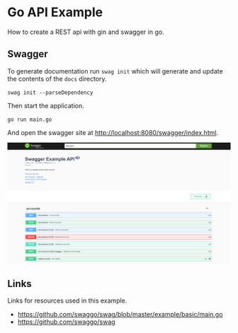 # Go API Example
How to create a REST api with gin and swagger in go.

## Swagger
To generate documentation run `swag init` which will generate and update the contents of the `docs` directory.

``` shell
swag init --parseDependency
```

Then start the application.

``` shell
go run main.go
```

And open the swagger site at [http://localhost:8080/swagger/index.html](http://localhost:8080/swagger/index.html).

![](swagger.png)

## Links
Links for resources used in this example.

- https://github.com/swaggo/swag/blob/master/example/basic/main.go
- https://github.com/swaggo/swag
